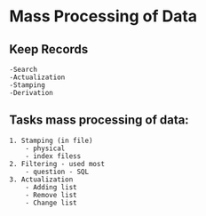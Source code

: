# Mass Processing of Data

## Keep Records
	-Search
	-Actualization
	-Stamping
	-Derivation

## Tasks mass processing of data:
	1. Stamping (in file)
		- physical
		- index filess
	2. Filtering - used most
		- question - SQL
	3. Actualization
		- Adding list
		- Remove list
		- Change list
